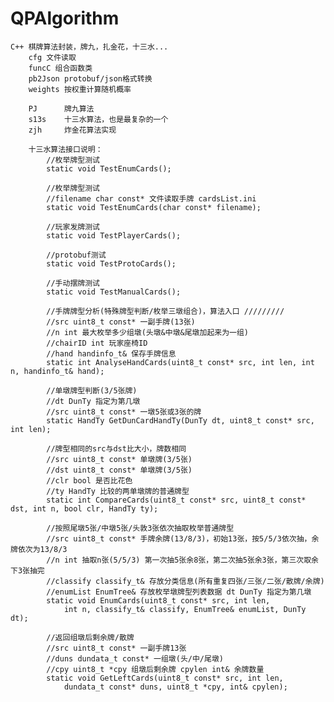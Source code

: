 # QPAlgorithm

    C++ 棋牌算法封装，牌九，扎金花，十三水...
		cfg 文件读取
		funcC 组合函数类
		pb2Json protobuf/json格式转换
		weights 按权重计算随机概率
		
		PJ 		牌九算法	
		s13s	十三水算法，也是最复杂的一个
		zjh		炸金花算法实现
		
		十三水算法接口说明：
			//枚举牌型测试
			static void TestEnumCards();
			
			//枚举牌型测试
			//filename char const* 文件读取手牌 cardsList.ini
			static void TestEnumCards(char const* filename);
			
			//玩家发牌测试
			static void TestPlayerCards();
			
			//protobuf测试
			static void TestProtoCards();
			
			//手动摆牌测试
			static void TestManualCards();
			
			//手牌牌型分析(特殊牌型判断/枚举三墩组合)，算法入口 /////////
			//src uint8_t const* 一副手牌(13张)
			//n int 最大枚举多少组墩(头墩&中墩&尾墩加起来为一组)
			//chairID int 玩家座椅ID
			//hand handinfo_t& 保存手牌信息
			static int AnalyseHandCards(uint8_t const* src, int len, int n, handinfo_t& hand);
			
			//单墩牌型判断(3/5张牌)
			//dt DunTy 指定为第几墩
			//src uint8_t const* 一墩5张或3张的牌
			static HandTy GetDunCardHandTy(DunTy dt, uint8_t const* src, int len);
			
			//牌型相同的src与dst比大小，牌数相同
			//src uint8_t const* 单墩牌(3/5张)
			//dst uint8_t const* 单墩牌(3/5张)
			//clr bool 是否比花色
			//ty HandTy 比较的两单墩牌的普通牌型
			static int CompareCards(uint8_t const* src, uint8_t const* dst, int n, bool clr, HandTy ty);
			
			//按照尾墩5张/中墩5张/头敦3张依次抽取枚举普通牌型
			//src uint8_t const* 手牌余牌(13/8/3)，初始13张，按5/5/3依次抽，余牌依次为13/8/3
			//n int 抽取n张(5/5/3) 第一次抽5张余8张，第二次抽5张余3张，第三次取余下3张抽完
			//classify classify_t& 存放分类信息(所有重复四张/三张/二张/散牌/余牌)
			//enumList EnumTree& 存放枚举墩牌型列表数据 dt DunTy 指定为第几墩
			static void EnumCards(uint8_t const* src, int len,
				int n, classify_t& classify, EnumTree& enumList, DunTy dt);
			
			//返回组墩后剩余牌/散牌
			//src uint8_t const* 一副手牌13张
			//duns dundata_t const* 一组墩(头/中/尾墩)
			//cpy uint8_t *cpy 组墩后剩余牌 cpylen int& 余牌数量
			static void GetLeftCards(uint8_t const* src, int len,
				dundata_t const* duns, uint8_t *cpy, int& cpylen);
				
				